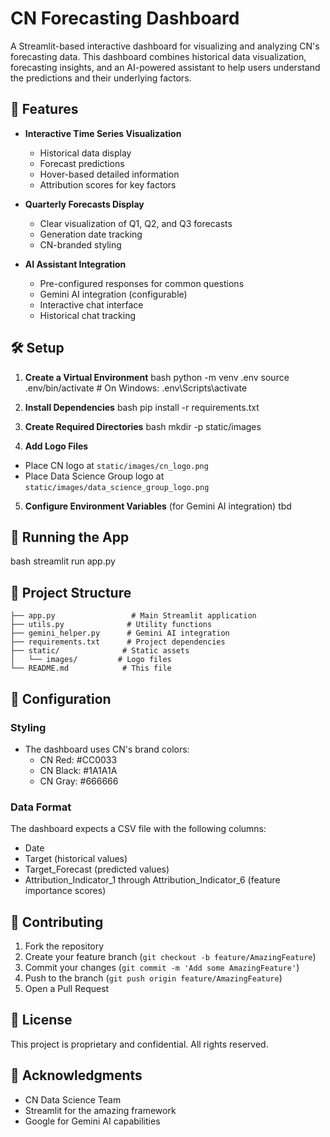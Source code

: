 # CN Forecasting Dashboard

A Streamlit-based interactive dashboard for visualizing and analyzing CN's forecasting data. This dashboard combines historical data visualization, forecasting insights, and an AI-powered assistant to help users understand the predictions and their underlying factors.

## 🚂 Features

- **Interactive Time Series Visualization**
  - Historical data display
  - Forecast predictions
  - Hover-based detailed information
  - Attribution scores for key factors

- **Quarterly Forecasts Display**
  - Clear visualization of Q1, Q2, and Q3 forecasts
  - Generation date tracking
  - CN-branded styling

- **AI Assistant Integration**
  - Pre-configured responses for common questions
  - Gemini AI integration (configurable)
  - Interactive chat interface
  - Historical chat tracking

## 🛠️ Setup

1. **Create a Virtual Environment**
bash
python -m venv .env
source .env/bin/activate # On Windows: .env\Scripts\activate

2. **Install Dependencies**
bash
pip install -r requirements.txt

3. **Create Required Directories**
bash
mkdir -p static/images

4. **Add Logo Files**
- Place CN logo at `static/images/cn_logo.png`
- Place Data Science Group logo at `static/images/data_science_group_logo.png`

5. **Configure Environment Variables** (for Gemini AI integration)
tbd

## 🚀 Running the App

bash
streamlit run app.py

## 📁 Project Structure

```
├── app.py                 # Main Streamlit application
├── utils.py              # Utility functions
├── gemini_helper.py      # Gemini AI integration
├── requirements.txt      # Project dependencies
├── static/              # Static assets
│   └── images/         # Logo files
└── README.md            # This file
```

## 🔧 Configuration

### Styling
- The dashboard uses CN's brand colors:
  - CN Red: #CC0033
  - CN Black: #1A1A1A
  - CN Gray: #666666

### Data Format
The dashboard expects a CSV file with the following columns:
- Date
- Target (historical values)
- Target_Forecast (predicted values)
- Attribution_Indicator_1 through Attribution_Indicator_6 (feature importance scores)

## 🤝 Contributing

1. Fork the repository
2. Create your feature branch (`git checkout -b feature/AmazingFeature`)
3. Commit your changes (`git commit -m 'Add some AmazingFeature'`)
4. Push to the branch (`git push origin feature/AmazingFeature`)
5. Open a Pull Request

## 📝 License

This project is proprietary and confidential. All rights reserved.

## 🙏 Acknowledgments

- CN Data Science Team
- Streamlit for the amazing framework
- Google for Gemini AI capabilities